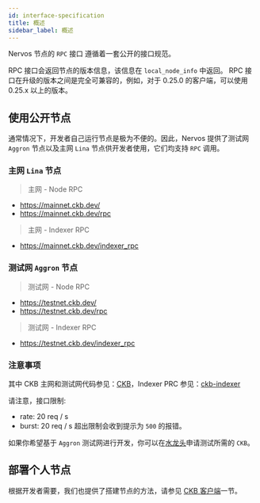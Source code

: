 ```yaml
---
id: interface-specification
title: 概述
sidebar_label: 概述
---
```


Nervos 节点的 `RPC` 接口 遵循着一套公开的接口规范。

RPC 接口会返回节点的版本信息，该信息在 `local_node_info` 中返回。
RPC 接口在升级的版本之间是完全可兼容的，例如，对于 0.25.0 的客户端，可以使用 0.25.x 以上的版本。

## 使用公开节点

通常情况下，开发者自己运行节点是极为不便的。因此，Nervos 提供了测试网 `Aggron` 节点以及主网 `Lina` 节点供开发者使用，它们均支持 `RPC` 调用。

### 主网 `Lina` 节点

> 主网 - Node RPC
* https://mainnet.ckb.dev/
* https://mainnet.ckb.dev/rpc

> 主网 - Indexer RPC
* https://mainnet.ckb.dev/indexer_rpc


### 测试网 `Aggron` 节点

> 测试网 - Node RPC
* https://testnet.ckb.dev/
* https://testnet.ckb.dev/rpc

> 测试网 - Indexer RPC
* https://testnet.ckb.dev/indexer_rpc

### 注意事项

其中 CKB 主网和测试网代码参见：[CKB](https://github.com/nervosnetwork/ckb)，Indexer PRC 参见：[ckb-indexer](https://github.com/nervosnetwork/ckb-indexer)

请注意，接口限制:
* rate: 20 req / s
* burst: 20 req / s
超出限制会收到提示为 `500` 的报错。

如果你希望基于 `Aggron` 测试网进行开发，你可以在[水龙头](https://faucet.nervos.org/)申请测试所需的 `CKB`。

## 部署个人节点

根据开发者需要，我们也提供了搭建节点的方法，请参见 [CKB 客户端](../client/client-overview)一节。